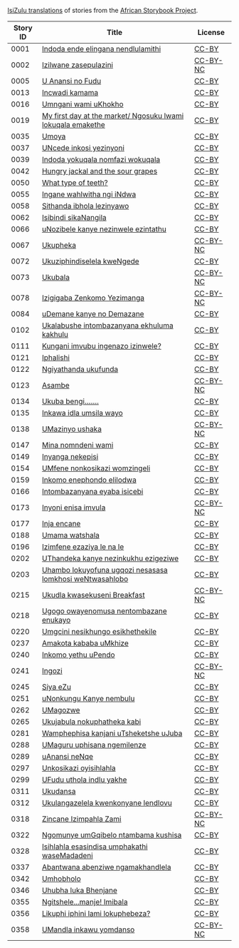 [IsiZulu translations](http://my.africanstorybook.org/language/isizulu) of stories from the [African Storybook Project](http://my.africanstorybook.org).

Story ID | Title | License
-------- | ----- | -------
0001 | [Indoda ende elingana nendlulamithi](http://my.africanstorybook.org/stories/indoda-ende-elingana-nendlulamithi) | [CC-BY](https://creativecommons.org/licenses/by/3.0/)
0002 | [Izilwane zasepulazini](http://my.africanstorybook.org/stories/izilwane-zasepulazini) | [CC-BY-NC](https://creativecommons.org/licenses/by-nc/3.0/)
0005 | [U Anansi no Fudu](http://my.africanstorybook.org/stories/u-anansi-no-fudu-1) | [CC-BY](https://creativecommons.org/licenses/by/3.0/)
0013 | [Incwadi kamama](http://my.africanstorybook.org/stories/incwadi-kamama) | [CC-BY](https://creativecommons.org/licenses/by/3.0/)
0016 | [Umngani wami uKhokho](http://my.africanstorybook.org/stories/umngani-wami-ukhokho) | [CC-BY](https://creativecommons.org/licenses/by/3.0/)
0019 | [My first day at the market/ Ngosuku lwami lokuqala emakethe](http://my.africanstorybook.org/stories/my-first-day-market-ngosuku-lwami-lokuqala-emakethe) | [CC-BY](https://creativecommons.org/licenses/by/3.0/)
0035 | [Umoya](http://my.africanstorybook.org/stories/umoya-1) | [CC-BY](https://creativecommons.org/licenses/by/4.0/)
0037 | [UNcede inkosi yezinyoni](http://my.africanstorybook.org/stories/uncede-inkosi-yezinyoni) | [CC-BY](https://creativecommons.org/licenses/by/3.0/)
0039 | [Indoda yokuqala nomfazi wokuqala](http://my.africanstorybook.org/stories/indoda-yokuqala-nomfazi-wokuqala-0) | [CC-BY](https://creativecommons.org/licenses/by/3.0/)
0042 | [Hungry jackal and the sour grapes](http://my.africanstorybook.org/stories/hungry-jackal-and-sour-grapes-0) | [CC-BY](https://creativecommons.org/licenses/by/3.0/)
0050 | [What type of teeth?](http://my.africanstorybook.org/stories/what-type-teeth-2) | [CC-BY](https://creativecommons.org/licenses/by/3.0/)
0055 | [Ingane wahlwitha ngi iNdwa](http://my.africanstorybook.org/stories/ingane-wahlwitha-ngi-indwa) | [CC-BY](https://creativecommons.org/licenses/by/3.0/)
0058 | [Sithanda ibhola lezinyawo](http://my.africanstorybook.org/stories/sithanda-ibhola-lezinyawo) | [CC-BY](https://creativecommons.org/licenses/by/3.0/)
0062 | [Isibindi sikaNangila](http://my.africanstorybook.org/stories/isibindi-sikanangila) | [CC-BY](https://creativecommons.org/licenses/by/4.0/)
0066 | [uNozibele kanye nezinwele ezintathu](http://my.africanstorybook.org/stories/unozibele-kanye-nezinwele-ezintathu) | [CC-BY](https://creativecommons.org/licenses/by/3.0/)
0067 | [Ukupheka](http://my.africanstorybook.org/stories/ukupheka-0) | [CC-BY-NC](https://creativecommons.org/licenses/by-nc/3.0/)
0072 | [Ukuziphindiselela kweNgede](http://my.africanstorybook.org/stories/ukuziphindiselela-kwengede) | [CC-BY](https://creativecommons.org/licenses/by/3.0/)
0073 | [Ukubala](http://my.africanstorybook.org/stories/ukubala) | [CC-BY-NC](https://creativecommons.org/licenses/by-nc/3.0/)
0078 | [Izigigaba Zenkomo Yezimanga](http://my.africanstorybook.org/stories/izigigaba-zenkomo-yezimanga) | [CC-BY-NC](https://creativecommons.org/licenses/by-nc/3.0/)
0084 | [uDemane kanye no Demazane](http://my.africanstorybook.org/stories/udemane-kanye-no-demazane) | [CC-BY](https://creativecommons.org/licenses/by/3.0/)
0102 | [Ukalabushe intombazanyana ekhuluma kakhulu](http://my.africanstorybook.org/stories/ukalabushe-intombazanyana-ekhuluma-kakhulu-0) | [CC-BY](https://creativecommons.org/licenses/by/3.0/)
0111 | [Kungani imvubu ingenazo izinwele?](http://my.africanstorybook.org/stories/kungani-imvubu-ingenazo-izinwele) | [CC-BY](https://creativecommons.org/licenses/by/3.0/)
0121 | [Iphalishi](http://my.africanstorybook.org/stories/iphalishi) | [CC-BY](https://creativecommons.org/licenses/by/3.0/)
0122 | [Ngiyathanda ukufunda](http://my.africanstorybook.org/stories/ngiyathanda-ukufunda) | [CC-BY](https://creativecommons.org/licenses/by/3.0/)
0123 | [Asambe](http://my.africanstorybook.org/stories/asambe) | [CC-BY-NC](https://creativecommons.org/licenses/by-nc/3.0/)
0134 | [Ukuba bengi…….](http://my.africanstorybook.org/stories/ukuba-bengi……) | [CC-BY](https://creativecommons.org/licenses/by/3.0/)
0135 | [Inkawa idla umsila wayo](http://my.africanstorybook.org/stories/inkawa-idla-umsila-wayo) | [CC-BY](https://creativecommons.org/licenses/by/3.0/)
0138 | [UMazinyo ushaka](http://my.africanstorybook.org/stories/umazinyo-ushaka-0) | [CC-BY-NC](https://creativecommons.org/licenses/by-nc/3.0/)
0147 | [Mina nomndeni wami](http://my.africanstorybook.org/stories/mina-nomndeni-wami) | [CC-BY](https://creativecommons.org/licenses/by/3.0/)
0149 | [Inyanga nekepisi](http://my.africanstorybook.org/stories/inyanga-nekepisi) | [CC-BY](https://creativecommons.org/licenses/by/3.0/)
0154 | [UMfene nonkosikazi womzingeli](http://my.africanstorybook.org/stories/umfene-nonkosikazi-womzingeli) | [CC-BY](https://creativecommons.org/licenses/by/3.0/)
0159 | [Inkomo enephondo elilodwa](http://my.africanstorybook.org/stories/inkomo-enephondo-elilodwa) | [CC-BY](https://creativecommons.org/licenses/by/3.0/)
0166 | [Intombazanyana eyaba isicebi](http://my.africanstorybook.org/stories/intombazanyana-eyaba-isicebi) | [CC-BY](https://creativecommons.org/licenses/by/3.0/)
0173 | [Inyoni enisa imvula](http://my.africanstorybook.org/stories/inyoni-enisa-imvula) | [CC-BY-NC](https://creativecommons.org/licenses/by-nc/3.0/)
0177 | [Inja encane](http://my.africanstorybook.org/stories/inja-encane) | [CC-BY](https://creativecommons.org/licenses/by/3.0/)
0188 | [Umama watshala](http://my.africanstorybook.org/stories/umama-watshala-0) | [CC-BY](https://creativecommons.org/licenses/by/3.0/)
0196 | [Izimfene ezaziya le na le](http://my.africanstorybook.org/stories/izimfene-ezaziya-le-na-le) | [CC-BY](https://creativecommons.org/licenses/by/3.0/)
0202 | [UThandeka kanye nezinkukhu ezigeziwe](http://my.africanstorybook.org/stories/uthandeka-kanye-nezinkukhu-ezigeziwe) | [CC-BY](https://creativecommons.org/licenses/by/3.0/)
0203 | [Uhambo lokuyofuna ugqozi nesasasa lomkhosi weNtwasahlobo](http://my.africanstorybook.org/stories/uhambo-lokuyofuna-ugqozi-nesasasa-lomkhosi-wentwasahlobo) | [CC-BY](https://creativecommons.org/licenses/by/4.0/)
0215 | [Ukudla kwasekuseni Breakfast](http://my.africanstorybook.org/stories/ukudla-kwasekuseni-breakfast) | [CC-BY-NC](https://creativecommons.org/licenses/by-nc/3.0/)
0218 | [Ugogo owayenomusa nentombazane enukayo](http://my.africanstorybook.org/stories/ugogo-owayenomusa-nentombazane-enukayo) | [CC-BY](https://creativecommons.org/licenses/by/3.0/)
0220 | [Umgcini nesikhungo esikhethekile](http://my.africanstorybook.org/stories/umgcini-nesikhungo-esikhethekile) | [CC-BY](https://creativecommons.org/licenses/by/4.0/)
0237 | [Amakota kababa uMkhize](http://my.africanstorybook.org/stories/amakota-kababa-umkhize) | [CC-BY](https://creativecommons.org/licenses/by/4.0/)
0240 | [Inkomo yethu uPendo](http://my.africanstorybook.org/stories/inkomo-yethu-upendo) | [CC-BY](https://creativecommons.org/licenses/by/3.0/)
0241 | [Ingozi](http://my.africanstorybook.org/stories/ingozi-0) | [CC-BY-NC](https://creativecommons.org/licenses/by-nc/3.0/)
0245 | [Siya eZu](http://my.africanstorybook.org/stories/siya-ezu-1) | [CC-BY](https://creativecommons.org/licenses/by/3.0/)
0251 | [uNonkungu Kanye nembulu](http://my.africanstorybook.org/stories/unonkungu-kanye-nembulu) | [CC-BY](https://creativecommons.org/licenses/by/3.0/)
0262 | [UMagozwe](http://my.africanstorybook.org/stories/umagozwe-0) | [CC-BY](https://creativecommons.org/licenses/by/4.0/)
0265 | [Ukujabula nokuphatheka kabi](http://my.africanstorybook.org/stories/ukujabula-nokuphatheka-kabi) | [CC-BY](https://creativecommons.org/licenses/by/3.0/)
0281 | [Wamphephisa kanjani uTsheketshe uJuba](http://my.africanstorybook.org/stories/wamphephisa-kanjani-utsheketshe-ujuba) | [CC-BY](https://creativecommons.org/licenses/by/3.0/)
0288 | [UMaguru uphisana ngemilenze](http://my.africanstorybook.org/stories/umaguru-uphisana-ngemilenze) | [CC-BY](https://creativecommons.org/licenses/by/4.0/)
0289 | [uAnansi neNqe](http://my.africanstorybook.org/stories/uanansi-nenqe) | [CC-BY](https://creativecommons.org/licenses/by/3.0/)
0297 | [Unkosikazi oyisihlahla](http://my.africanstorybook.org/stories/unkosikazi-oyisihlahla) | [CC-BY](https://creativecommons.org/licenses/by/3.0/)
0299 | [UFudu uthola indlu yakhe](http://my.africanstorybook.org/stories/ufudu-uthola-indlu-yakhe) | [CC-BY](https://creativecommons.org/licenses/by/3.0/)
0311 | [Ukudansa](http://my.africanstorybook.org/stories/ukudansa-0) | [CC-BY](https://creativecommons.org/licenses/by/3.0/)
0312 | [Ukulangazelela kwenkonyane lendlovu](http://my.africanstorybook.org/stories/ukulangazelela-kwenkonyane-lendlovu) | [CC-BY](https://creativecommons.org/licenses/by/3.0/)
0318 | [Zincane Izimpahla Zami](http://my.africanstorybook.org/stories/zincane-izimpahla-zami) | [CC-BY-NC](https://creativecommons.org/licenses/by-nc/3.0/)
0322 | [Ngomunye umGqibelo ntambama kushisa](http://my.africanstorybook.org/stories/ngomunye-umgqibelo-ntambama-kushisa) | [CC-BY](https://creativecommons.org/licenses/by/3.0/)
0328 | [Isihlahla esasindisa umphakathi waseMadadeni](http://my.africanstorybook.org/stories/isihlahla-esasindisa-umphakathi-wasemadadeni) | [CC-BY](https://creativecommons.org/licenses/by/3.0/)
0337 | [Abantwana abenziwe ngamakhandlela](http://my.africanstorybook.org/stories/abantwana-abenziwe-ngamakhandlela) | [CC-BY](https://creativecommons.org/licenses/by/3.0/)
0342 | [Umhobholo](http://my.africanstorybook.org/stories/umhobholo) | [CC-BY](https://creativecommons.org/licenses/by/3.0/)
0346 | [Uhubha luka Bhenjane](http://my.africanstorybook.org/stories/uhubha-luka-bhenjane) | [CC-BY](https://creativecommons.org/licenses/by/3.0/)
0355 | [Ngitshele...manje! Imibala](http://my.africanstorybook.org/stories/ngitshelemanje-imibala) | [CC-BY](https://creativecommons.org/licenses/by/3.0/)
0356 | [Likuphi iphini lami lokuphebeza?](http://my.africanstorybook.org/stories/likuphi-iphini-lami-lokuphebeza) | [CC-BY](https://creativecommons.org/licenses/by/3.0/)
0358 | [UMandla inkawu yomdanso](http://my.africanstorybook.org/stories/umandla-inkawu-yomdanso) | [CC-BY-NC](https://creativecommons.org/licenses/by-nc/3.0/)
